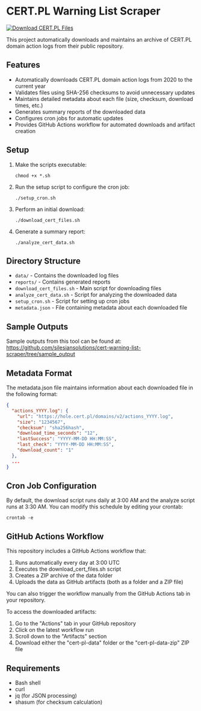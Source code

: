 # CERT.PL Warning List Scraper

[![Download CERT.PL Files](https://github.com/silesiansolutions/cert-warning-list-scraper/actions/workflows/download-cert-files.yml/badge.svg)](https://github.com/silesiansolutions/cert-warning-list-scraper/actions/workflows/download-cert-files.yml)

This project automatically downloads and maintains an archive of CERT.PL domain action logs from their public repository.

## Features

- Automatically downloads CERT.PL domain action logs from 2020 to the current year
- Validates files using SHA-256 checksums to avoid unnecessary updates
- Maintains detailed metadata about each file (size, checksum, download times, etc.)
- Generates summary reports of the downloaded data
- Configures cron jobs for automatic updates
- Provides GitHub Actions workflow for automated downloads and artifact creation

## Setup

1. Make the scripts executable:

   ```
   chmod +x *.sh
   ```

2. Run the setup script to configure the cron job:

   ```
   ./setup_cron.sh
   ```

3. Perform an initial download:

   ```
   ./download_cert_files.sh
   ```

4. Generate a summary report:
   ```
   ./analyze_cert_data.sh
   ```

## Directory Structure

- `data/` - Contains the downloaded log files
- `reports/` - Contains generated reports
- `download_cert_files.sh` - Main script for downloading files
- `analyze_cert_data.sh` - Script for analyzing the downloaded data
- `setup_cron.sh` - Script for setting up cron jobs
- `metadata.json` - File containing metadata about each downloaded file

## Sample Outputs

Sample outputs from this tool can be found at: https://github.com/silesiansolutions/cert-warning-list-scraper/tree/sample_output

## Metadata Format

The metadata.json file maintains information about each downloaded file in the following format:

```json
{
  "actions_YYYY.log": {
    "url": "https://hole.cert.pl/domains/v2/actions_YYYY.log",
    "size": "1234567",
    "checksum": "sha256hash",
    "download_time_seconds": "12",
    "lastSuccess": "YYYY-MM-DD HH:MM:SS",
    "last_check": "YYYY-MM-DD HH:MM:SS",
    "download_count": "1"
  },
  ...
}
```

## Cron Job Configuration

By default, the download script runs daily at 3:00 AM and the analyze script runs at 3:30 AM. You can modify this schedule by editing your crontab:

```
crontab -e
```

## GitHub Actions Workflow

This repository includes a GitHub Actions workflow that:

1. Runs automatically every day at 3:00 UTC
2. Executes the download_cert_files.sh script
3. Creates a ZIP archive of the data folder
4. Uploads the data as GitHub artifacts (both as a folder and a ZIP file)

You can also trigger the workflow manually from the GitHub Actions tab in your repository.

To access the downloaded artifacts:

1. Go to the "Actions" tab in your GitHub repository
2. Click on the latest workflow run
3. Scroll down to the "Artifacts" section
4. Download either the "cert-pl-data" folder or the "cert-pl-data-zip" ZIP file

## Requirements

- Bash shell
- curl
- jq (for JSON processing)
- shasum (for checksum calculation)
